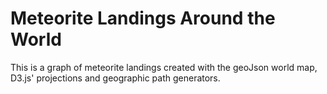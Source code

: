 Meteorite Landings Around the World
===========
This is a graph of meteorite landings created with the geoJson world map, D3.js' projections and geographic path generators.
